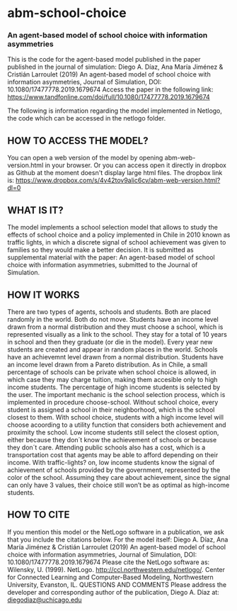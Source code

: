 # abm-school-choice
### An agent-based model of school choice with information asymmetries

This is the code for the agent-based model published in the paper published in the journal of simulation: 
Diego A. Díaz, Ana María Jiménez & Cristián Larroulet (2019) An agent-based model of school choice with information asymmetries, Journal of Simulation, DOI: 10.1080/17477778.2019.1679674
Access the paper in the following link: https://www.tandfonline.com/doi/full/10.1080/17477778.2019.1679674

The following is information regarding the model implemented in Netlogo, the code which can be accessed in the netlogo folder. 

## HOW TO ACCESS THE MODEL? 

You can open a web version of the model by opening abm-web-version.html in your browser. Or you can access open it directly in dropbox as Github at the moment doesn't display large html files. The dropbox link is: https://www.dropbox.com/s/4v42tov9alic6cv/abm-web-version.html?dl=0

## WHAT IS IT?

The model implements a school selection model that allows to study the effects of school choice and a policy implemented in Chile in 2010 known as traffic lights, in which a discrete signal of school achievement was given to families so they would make a better decision. It is submitted as supplemental material with the paper: An agent-based model of school choice with information asymmetries, submitted to the Journal of Simulation.

## HOW IT WORKS

There are two types of agents, schools and students. Both are placed randomly in the world. Both do not move.
Students have an income level drawn from a normal distribution and they must choose a school, which is represented visually as a link to the school. They stay for a total of 10 years in school and then they graduate (or die in the model). Every year new students are created and appear in random places in the world.
Schools have an achievemnt level drawn from a normal distribution.
Students have an income level drawn from a Pareto distribution.
As in Chile, a small percentage of schools can be private when school choice is allowed, in which case they may charge tuition, making them accesible only to high income students.
The percentage of high income students is selected by the user.
The important mechanic is the school selection process, which is implemented in procedure choose-school. Without school choice, every student is assigned a school in their neighborhood, which is the school closest to them. With school choice, students with a high income level will choose acoording to a utility function that considers both achievement and proximity the school. Low income students still select the closest option, either because they don´t know the achievement of schools or because they don´t care.
Attending public schools also has a cost, which is a transportation cost that agents may be able to afford depending on their income.
With traffic-lights? on, low income students know the signal of achievement of schools provided by the government, represented by the color of the school. Assuming they care about achievement, since the signal can only have 3 values, their choice still won’t be as optimal as high-income students.

## HOW TO CITE

If you mention this model or the NetLogo software in a publication, we ask that you include the citations below. For the model itself:
Diego A. Díaz, Ana María Jiménez & Cristián Larroulet (2019) An agent-based model of school choice with information asymmetries, Journal of Simulation, DOI: 10.1080/17477778.2019.1679674
Please cite the NetLogo software as: Wilensky, U. (1999). NetLogo. http://ccl.northwestern.edu/netlogo/. Center for Connected Learning and Computer-Based Modeling, Northwestern University, Evanston, IL.
QUESTIONS AND COMMENTS
Please address the developer and corresponding author of the publication, Diego A. Díaz at: diegodiaz@uchicago.edu
